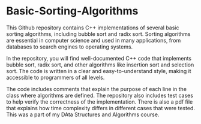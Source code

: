 # Basic-Sorting-Algorithms
This Github repository contains C++ implementations of several basic sorting algorithms, including bubble sort and radix sort. Sorting algorithms are essential in computer science and used in many applications, from databases to search engines to operating systems.

In the repository, you will find well-documented C++ code that implements bubble sort, radix sort, and other algorithms like insertion sort and selection sort. The code is written in a clear and easy-to-understand style, making it accessible to programmers of all levels.

The code includes comments that explain the purpose of each line in the class where algorithms are defined. The repository also includes test cases to help verify the correctness of the implementation. There is also a pdf file that explains how time complexity differs in different cases that were tested. This was a part of my DAta Structures and Algorithms course.
